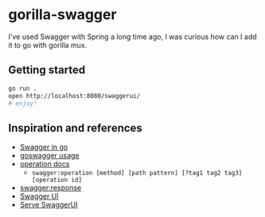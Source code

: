 # gorilla-swagger

I've used Swagger with Spring a long time ago, I was curious how can I add it to go with gorilla mux.

## Getting started

```bash
go run .
open http://localhost:8080/swaggerui/
# enjoy!
```

## Inspiration and references

- [Swagger in go](https://medium.com/@supun.muthutantrige/lets-go-everything-you-need-to-know-about-creating-a-restful-api-in-go-part-iv-52666c5221d4)
- [goswagger usage](https://goswagger.io/use/spec.html)
- [operation docs](https://goswagger.io/use/spec/operation.html)
  - `swagger:operation [method] [path pattern] [?tag1 tag2 tag3] [operation id]`
- [swagger:response](https://goswagger.io/use/spec/response.html)
- [Swagger UI](https://github.com/swagger-api/swagger-ui)
- [Serve SwaggerUI](https://ribice.medium.com/serve-swaggerui-within-your-golang-application-5486748a5ed4)

